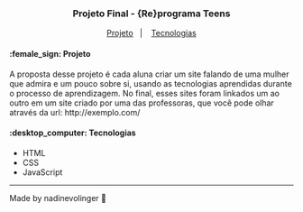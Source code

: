 <h3 align="center"> 
	Projeto Final - {Re}programa Teens
</h3>
<p align="center"> 
  <a href="#woman_technologist-project">Projeto</a>&nbsp;&nbsp;&nbsp;|&nbsp;&nbsp;&nbsp;
  <a href="#mag_right-technologies">Tecnologias</a>

</p>
<h4>:female_sign: Projeto </h4>

<p> A proposta desse projeto é cada aluna criar um site falando de uma mulher que admira e um pouco sobre si, usando as tecnologias aprendidas durante o processo de aprendizagem. No final, esses sites foram linkados um ao outro em um site criado por uma das professoras, que você pode olhar através da url: http://exemplo.com/
</p>
<h4>:desktop_computer: Tecnologias </h4>

- HTML
- CSS
- JavaScript

  
---
Made by nadinevolinger :crescent_moon:
